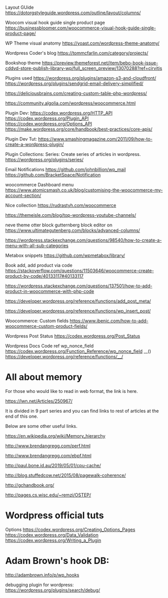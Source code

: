Layout GUide
https://dotorgstyleguide.wordpress.com/outline/layout/columns/

Woocom visual hook guide single product page
https://businessbloomer.com/woocommerce-visual-hook-guide-single-product-page/


WP Theme visual anatomy
https://yoast.com/wordpress-theme-anatomy/

Wordpress Coder's blog
https://tommcfarlin.com/category/projects/

Bookshop theme
https://preview.themeforest.net/item/bebo-book-issue-cddvd-store-publish-library-wp/full_screen_preview/13070288?ref=cirvitis


Plugins used
https://wordpress.org/plugins/amazon-s3-and-cloudfront/
https://wordpress.org/plugins/sendgrid-email-delivery-simplified/


https://deliciousbrains.com/creating-custom-table-php-wordpress/

https://community.algolia.com/wordpress/woocommerce.html


Plugin Dev:
https://codex.wordpress.org/HTTP_API
https://codex.wordpress.org/Plugin_API
https://codex.wordpress.org/Options_API
https://make.wordpress.org/core/handbook/best-practices/core-apis/

Plugin Dev Tut: 
https://www.smashingmagazine.com/2011/09/how-to-create-a-wordpress-plugin/

Plugin Collections:
Series:
Create series of articles in wordpress.
https://wordpress.org/plugins/series/ 

Email Notifications
https://github.com/johnbillion/wp_mail
https://github.com/BracketSpace/Notification


woocommerce Dashboard menu
https://www.atomicsmash.co.uk/blog/customising-the-woocommerce-my-account-section/

Nice collection
https://rudrastyh.com/woocommerce
	
https://themeisle.com/blog/top-wordpress-youtube-channels/

neve theme
otter block
gutternberg
block editor on
https://www.ultimategutenberg.com/blocks/advanced-columns/

https://wordpress.stackexchange.com/questions/98540/how-to-create-a-menu-with-all-sub-categories

Metabox snippets
https://github.com/wpmetabox/library/


Book add, add product via code
https://stackoverflow.com/questions/11503646/woocommerce-create-product-by-code/40133117#40133117

https://wordpress.stackexchange.com/questions/137501/how-to-add-product-in-woocommerce-with-php-code

https://developer.wordpress.org/reference/functions/add_post_meta/

https://developer.wordpress.org/reference/functions/wp_insert_post/

Woocommerce:
Custom fields 
https://www.ibenic.com/how-to-add-woocommerce-custom-product-fields/

Wordpress Post Status
https://codex.wordpress.org/Post_Status


Wordpress Docs Code ref
wp_nonce_field
https://codex.wordpress.org/Function_Reference/wp_nonce_field
__() https://developer.wordpress.org/reference/functions/__/

# All about memory

For those who would like to read in web format, the link is here.

https://lwn.net/Articles/250967/

It is divided in 9 part series and you can find links to rest of articles at the end of this one.

Below are some other useful links.

https://en.wikipedia.org/wiki/Memory_hierarchy

http://www.brendangregg.com/perf.html

http://www.brendangregg.com/ebpf.html

http://paul.bone.id.au/2019/05/01/cpu-cache/

http://blog.stuffedcow.net/2015/08/pagewalk-coherence/

http://gchandbook.org/

http://pages.cs.wisc.edu/~remzi/OSTEP/


Wordpress official tuts
========================

Options 
https://codex.wordpress.org/Creating_Options_Pages
https://codex.wordpress.org/Data_Validation
https://codex.wordpress.org/Writing_a_Plugin

Adam Brown's hook DB:
=====================
http://adambrown.info/p/wp_hooks

debugging plugin for wordpress:
https://wordpress.org/plugins/search/debug/
